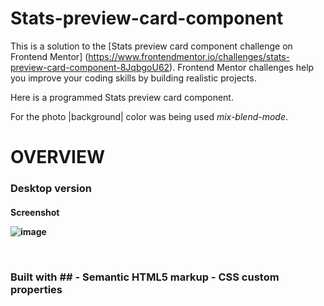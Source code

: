 # Stats-preview-card-component

This is a solution to the [Stats preview card component challenge on Frontend Mentor] (https://www.frontendmentor.io/challenges/stats-preview-card-component-8JqbgoU62). Frontend Mentor challenges help you improve your coding skills by building realistic projects.

Here is a programmed Stats preview card component.

For the photo |background| color was being used *mix-blend-mode*.


<h1> OVERVIEW
  
  <h3> Desktop version
    <h4> Screenshot
  
<br>
  
![image](https://user-images.githubusercontent.com/59334766/212987001-1994b874-2765-48f3-bb6a-3f4ce0785edb.png)

<br>
      
 <h3>   Built with
  ##
  - Semantic HTML5 markup
  - CSS custom properties
              
